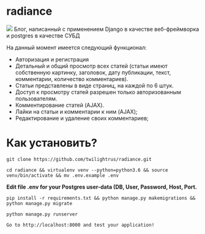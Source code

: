 # radiance
<img src="https://travis-ci.org/twilightrus/radiance.svg?branch=master">
Блог, написанный с применением Django в качестве веб-фреймворка и postgres в качестве СУБД


На данный момент имеется следующий функционал:
- Авторизация и регистрация
- Детальный и общий просмотр всех статей (статьи имеют собственную картинку, заголовок, дату публикации, текст, комментарии, количество комментариев).
- Статьи представлены в виде страниц, на каждой по 6 штук.
- Доступ к просмотру статей разрешен только авторизованным пользователям.
- Комментирование статей (AJAX).
- Лайки на статьи и комментарии к ним (AJAX);
- Редактирование и удаление своих комментариев;

<h1>Как установить?</h1>

```
git clone https://github.com/twilightrus/radiance.git

cd radiance && virtualenv venv --python=python3.6 && source venv/bin/activate && mv .env.example .env
```
<b>Edit file .env for your Postgres user-data (DB, User, Password, Host, Port.</b>
```
pip install -r requirements.txt && python manage.py makemigrations && python manage.py migrate

python manage.py runserver

Go to http://localhost:8000 and test your application!
```
